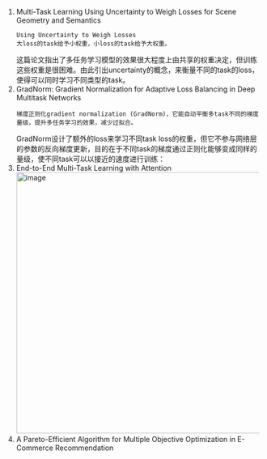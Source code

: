 1. Multi-Task Learning Using Uncertainty to Weigh Losses for Scene Geometry and Semantics
   ```
   Using Uncertainty to Weigh Losses
   大loss的task给予小权重，小loss的task给予大权重。
   ```
   这篇论文指出了多任务学习模型的效果很大程度上由共享的权重决定，但训练这些权重是很困难。由此引出uncertainty的概念，来衡量不同的task的loss，使得可以同时学习不同类型的task。
2. GradNorm: Gradient Normalization for Adaptive Loss Balancing in Deep Multitask Networks
   ```
   梯度正则化gradient normalization (GradNorm)，它能自动平衡多task不同的梯度量级，提升多任务学习的效果，减少过拟合。
   ```
   GradNorm设计了额外的loss来学习不同task loss的权重，但它不参与网络层的参数的反向梯度更新，目的在于不同task的梯度通过正则化能够变成同样的量级，使不同task可以以接近的速度进行训练：
3. End-to-End Multi-Task Learning with Attention
   <img width="516" alt="image" src="https://github.com/Hlufies/Algorithm_Learning/assets/130231524/0085a69f-00f6-4d35-ac07-beaeaf3f1e3d">
4. A Pareto-Efficient Algorithm for Multiple Objective Optimization in E-Commerce Recommendation

   
